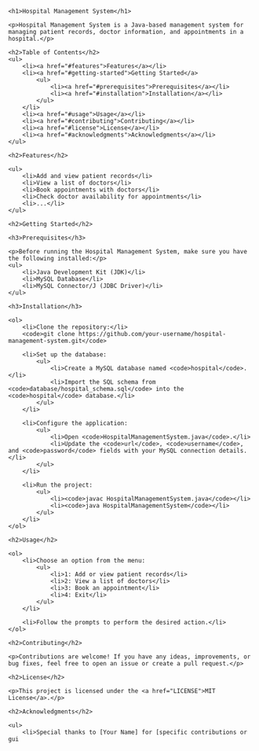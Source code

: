 <!DOCTYPE html>
<html>

<head>
    <title>Hospital Management System</title>
</head>

<body>

    <h1>Hospital Management System</h1>

    <p>Hospital Management System is a Java-based management system for managing patient records, doctor information, and appointments in a hospital.</p>

    <h2>Table of Contents</h2>
    <ul>
        <li><a href="#features">Features</a></li>
        <li><a href="#getting-started">Getting Started</a>
            <ul>
                <li><a href="#prerequisites">Prerequisites</a></li>
                <li><a href="#installation">Installation</a></li>
            </ul>
        </li>
        <li><a href="#usage">Usage</a></li>
        <li><a href="#contributing">Contributing</a></li>
        <li><a href="#license">License</a></li>
        <li><a href="#acknowledgments">Acknowledgments</a></li>
    </ul>

    <h2>Features</h2>

    <ul>
        <li>Add and view patient records</li>
        <li>View a list of doctors</li>
        <li>Book appointments with doctors</li>
        <li>Check doctor availability for appointments</li>
        <li>...</li>
    </ul>

    <h2>Getting Started</h2>

    <h3>Prerequisites</h3>

    <p>Before running the Hospital Management System, make sure you have the following installed:</p>
    <ul>
        <li>Java Development Kit (JDK)</li>
        <li>MySQL Database</li>
        <li>MySQL Connector/J (JDBC Driver)</li>
    </ul>

    <h3>Installation</h3>

    <ol>
        <li>Clone the repository:</li>
        <code>git clone https://github.com/your-username/hospital-management-system.git</code>

        <li>Set up the database:
            <ul>
                <li>Create a MySQL database named <code>hospital</code>.</li>
                <li>Import the SQL schema from <code>database/hospital_schema.sql</code> into the <code>hospital</code> database.</li>
            </ul>
        </li>

        <li>Configure the application:
            <ul>
                <li>Open <code>HospitalManagementSystem.java</code>.</li>
                <li>Update the <code>url</code>, <code>username</code>, and <code>password</code> fields with your MySQL connection details.</li>
            </ul>
        </li>

        <li>Run the project:
            <ul>
                <li><code>javac HospitalManagementSystem.java</code></li>
                <li><code>java HospitalManagementSystem</code></li>
            </ul>
        </li>
    </ol>

    <h2>Usage</h2>

    <ol>
        <li>Choose an option from the menu:
            <ul>
                <li>1: Add or view patient records</li>
                <li>2: View a list of doctors</li>
                <li>3: Book an appointment</li>
                <li>4: Exit</li>
            </ul>
        </li>

        <li>Follow the prompts to perform the desired action.</li>
    </ol>

    <h2>Contributing</h2>

    <p>Contributions are welcome! If you have any ideas, improvements, or bug fixes, feel free to open an issue or create a pull request.</p>

    <h2>License</h2>

    <p>This project is licensed under the <a href="LICENSE">MIT License</a>.</p>

    <h2>Acknowledgments</h2>

    <ul>
        <li>Special thanks to [Your Name] for [specific contributions or gui
